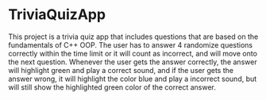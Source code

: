 # TriviaQuizApp
This project is a trivia quiz app that includes questions that are based on the fundamentals of C++ OOP. The user has to answer 4 randomize questions correctly within the time limit or it will count as incorrect, and will move onto the next question. Whenever the user gets the answer correctly, the answer will highlight green and play a correct sound, and if the user gets the answer wrong, it will highlight the color blue and play a incorrect sound, but will still show the highlighted green color of the correct answer.
